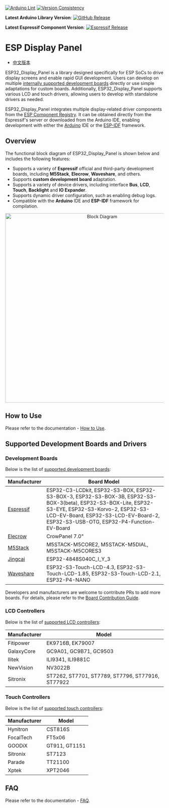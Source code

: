 [![Arduino Lint](https://github.com/esp-arduino-libs/ESP32_Display_Panel/actions/workflows/arduino_lint.yml/badge.svg)](https://github.com/esp-arduino-libs/ESP32_Display_Panel/actions/workflows/arduino_lint.yml) [![Version Consistency](https://github.com/esp-arduino-libs/ESP32_Display_Panel/actions/workflows/check_lib_versions.yml/badge.svg)](https://github.com/esp-arduino-libs/ESP32_Display_Panel/actions/workflows/check_lib_versions.yml)

**Latest Arduino Library Version**: [![GitHub Release](https://img.shields.io/github/v/release/esp-arduino-libs/ESP32_Display_Panel)](https://github.com/esp-arduino-libs/ESP32_Display_Panel/releases)

**Latest Espressif Component Version**: [![Espressif Release](https://components.espressif.com/components/espressif/esp32_display_panel/badge.svg)](https://components.espressif.com/components/espressif/esp32_display_panel)

# ESP Display Panel

* [中文版本](./README_CN.md)

ESP32_Display_Panel is a library designed specifically for ESP SoCs to drive display screens and enable rapid GUI development. Users can develop on multiple [internally supported development boards](#Development-Boards) directly or use simple adaptations for custom boards. Additionally, ESP32_Display_Panel supports various LCD and touch drivers, allowing users to develop with standalone drivers as needed.

ESP32_Display_Panel integrates multiple display-related driver components from the [ESP Component Registry](https://components.espressif.com/). It can be obtained directly from the Espressif's server or downloaded from the Arduino IDE, enabling development with either the [Arduino](https://github.com/espressif/arduino-esp32) IDE or the [ESP-IDF](https://github.com/espressif/esp-idf) framework.

## Overview

The functional block diagram of ESP32_Display_Panel is shown below and includes the following features:

- Supports a variety of **Espressif** official and third-party development boards, including **M5Stack**, **Elecrow**, **Waveshare**, and others.
- Supports **custom development board** adaptation.
- Supports a variety of device drivers, including interface **Bus**, **LCD**, **Touch**, **Backlight** and **IO Expander**.
- Supports dynamic driver configuration, such as enabling debug logs.
- Compatible with the **Arduino** IDE and **ESP-IDF** framework for compilation.

<div align="center"><img src="docs/_static/block_diagram.png" alt ="Block Diagram" width="600"></div>

## How to Use

Please refer to the documentation - [How to Use](./docs/How_To_Use.md).

## Supported Development Boards and Drivers

### Development Boards

Below is the list of [supported development boards](docs/Board_Instructions.md):

| **Manufacturer** | **Board Model**                                                                                                                                                                                                                       |
| ---------------- |---------------------------------------------------------------------------------------------------------------------------------------------------------------------------------------------------------------------------------------|
| [Espressif](docs/Board_Instructions.md#espressif) | ESP32-C3-LCDkit, ESP32-S3-BOX, ESP32-S3-BOX-3, ESP32-S3-BOX-3B, ESP32-S3-BOX-3(beta), ESP32-S3-BOX-Lite, ESP32-S3-EYE, ESP32-S3-Korvo-2, ESP32-S3-LCD-EV-Board, ESP32-S3-LCD-EV-Board-2, ESP32-S3-USB-OTG, ESP32-P4-Function-EV-Board |
| [Elecrow](docs/Board_Instructions.md#elecrow) | CrowPanel 7.0"                                                                                                                                                                                                                        |
| [M5Stack](docs/Board_Instructions.md#m5stack) | M5STACK-M5CORE2, M5STACK-M5DIAL, M5STACK-M5CORES3                                                                                                                                                                                     |
| [Jingcai](docs/Board_Instructions.md#shenzhen-jingcai-intelligent) | ESP32-4848S040C_I_Y_3                                                                                                                                                                                                                 |
| [Waveshare](docs/Board_Instructions.md#waveshare) | ESP32-S3-Touch-LCD-4.3, ESP32-S3-Touch-LCD-1.85, ESP32-S3-Touch-LCD-2.1, ESP32-P4-NANO                                                                                                                                                |

Developers and manufacturers are welcome to contribute PRs to add more boards. For details, please refer to the [Board Contribution Guide](./docs/Board_Contribution_Guide.md).

### LCD Controllers

Below is the list of [supported LCD controllers](docs/LCD_Controllers.md):

| **Manufacturer** | **Model** |
| ---------------- | --------- |
| Fitipower | EK9716B, EK79007 |
| GalaxyCore | GC9A01, GC9B71, GC9503 |
| Ilitek | ILI9341, ILI9881C |
| NewVision | NV3022B |
| Sitronix | ST7262, ST7701, ST7789, ST7796, ST77916, ST77922 |

### Touch Controllers

Below is the list of [supported touch controllers](docs/Touch_Controllers.md):

| **Manufacturer** | **Model** |
| ---------------- | --------- |
| Hynitron | CST816S |
| FocalTech | FT5x06 |
| GOODiX | GT911, GT1151 |
| Sitronix | ST7123 |
| Parade | TT21100 |
| Xptek | XPT2046 |

## FAQ

Please refer to the documentation - [FAQ](./docs/FAQ.md).
